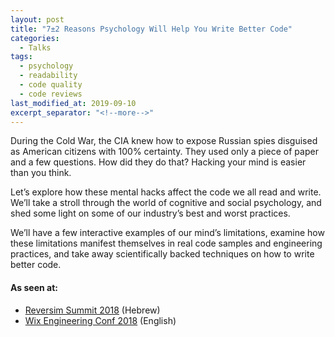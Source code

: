 ```yaml
---
layout: post
title: "7±2 Reasons Psychology Will Help You Write Better Code"
categories:
  - Talks
tags:
  - psychology
  - readability
  - code quality
  - code reviews
last_modified_at: 2019-09-10
excerpt_separator: "<!--more-->"
---
```


During the Cold War, the CIA knew how to expose Russian spies disguised as American citizens with 100% certainty. They used only a piece of paper and a few questions. How did they do that? Hacking your mind is easier than you think.

Let’s explore how these mental hacks affect the code we all read and write. We’ll take a stroll through the world of cognitive and social psychology, and shed some light on some of our industry’s best and worst practices.

We’ll have a few interactive examples of our mind’s limitations, examine how these limitations manifest themselves in real code samples and engineering practices, and take away scientifically backed techniques on how to write better code.

#### As seen at:

* [Reversim Summit 2018](https://youtu.be/_JYKovIAnGs) (Hebrew)
* [Wix Engineering Conf 2018](https://youtu.be/dGwXRqHmk-8) (English)
